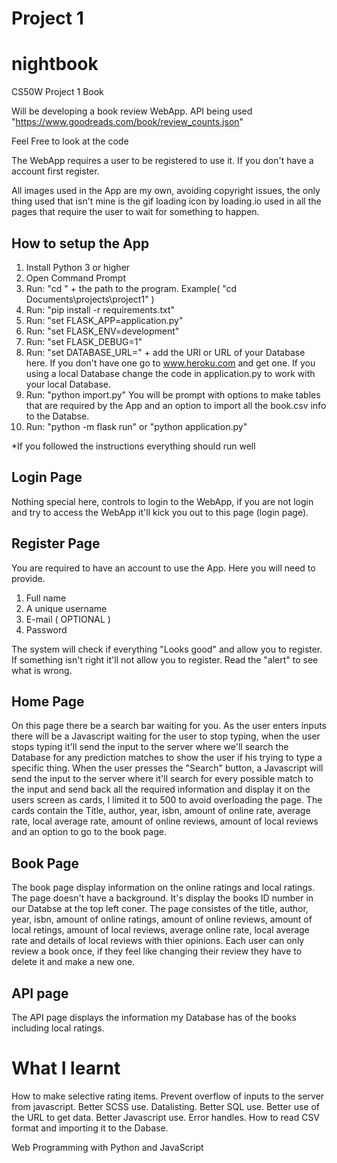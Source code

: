 # Project 1
# nightbook
CS50W Project 1 Book

Will be developing a book review WebApp.
API being used "https://www.goodreads.com/book/review_counts.json"

Feel Free to look at the code

The WebApp requires a user to be registered to use it. If you don't have a account first register.

All images used in the App are my own, avoiding copyright issues, the only thing used that isn't mine is the gif loading icon by loading.io used in all the pages that require the user to wait for something to happen.

## How to setup the App
1. Install Python 3 or higher
2. Open Command Prompt
3. Run: "cd " + the path to the program. Example( "cd Documents\projects\project1" )
4. Run: "pip install -r requirements.txt"
5. Run: "set FLASK_APP=application.py"
6. Run: "set FLASK_ENV=development"
7. Run: "set FLASK_DEBUG=1"
8. Run: "set DATABASE_URL=" + add the URI or URL of your Database here. If you don't have one go to www.heroku.com and get one. If you using a local Database change the code in application.py to work with your local Database.
9. Run: "python import.py" You will be prompt with options to make tables that are required by the App and an option to import all the book.csv info to the Databse.
8. Run: "python -m flask run" or "python application.py"

*If you followed the instructions everything should run well

## Login Page
Nothing special here, controls to login to the WebApp, if you are not login and try to access the WebApp it'll kick you out to this page (login page).

## Register Page
You are required to have an account to use the App.
Here you will need to provide.
1. Full name
2. A unique username
3. E-mail ( OPTIONAL )
4. Password

The system will check if everything "Looks good" and allow you to register. If something isn't right it'll not allow you to register. Read the "alert" to see what is wrong.

## Home Page
On this page there be a search bar waiting for you.
As the user enters inputs there will be a Javascript waiting for the user to stop typing, when the user stops typing it'll send the input to the server where we'll search the Database for any prediction matches to show the user if his trying to type a specific thing.
When the user presses the "Search" button, a Javascript will send the input to the server where it'll search for every possible match to the input and send back all the required information and display it on the users screen as cards, I limited it to 500 to avoid overloading the page. The cards contain the Title, author, year, isbn, amount of online rate, average rate, local average rate, amount of online reviews, amount of local reviews and an option to go to the book page.

## Book Page
The book page display information on the online ratings and local ratings.
The page doesn't have a background. It's display the books ID number in our Databse at the top left coner.
The page consistes of the title, author, year, isbn, amount of online ratings, amount of online reviews, amount of local retings, amount of local reviews, average online rate, local average rate and details of local reviews with thier opinions.
Each user can only review a book once, if they feel like changing their review they have to delete it and make a new one.

## API page
The API page displays the information my Database has of the books including local ratings.

# What I learnt

How to make selective rating items.
Prevent overflow of inputs to the server from javascript.
Better SCSS use.
Datalisting.
Better SQL use.
Better use of the URL to get data.
Better Javascript use.
Error handles.
How to read CSV format and importing it to the Dabase.

Web Programming with Python and JavaScript

